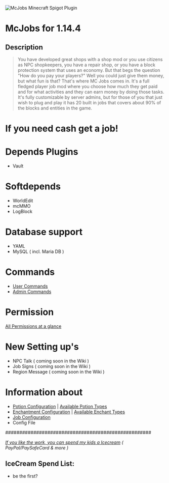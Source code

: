 ![McJobs Minecraft Spigot Plugin](https://media.forgecdn.net/attachments/138/710/mcjobs.jpg)

# McJobs for 1.14.4

## Description
> You have developed great shops with a shop mod or you use citizens as NPC shopkeepers, you have a repair shop, or you have a block protection system that uses an economy. But that begs the question "How do you pay your players?" Well you could just give them money, but what fun is that? That's where MC Jobs comes in. It's a full fledged player job mod where you choose how much they get paid and for what activities and they can earn money by doing those tasks. It's fully customizable by server admins, but for those of you that just wish to plug and play it has 20 built in jobs that covers about 90% of the blocks and entities in the game.
# If you need cash get a job!

# Depends Plugins
* Vault

# Softdepends
* WorldEdit
* mcMMO
* LogBlock

# Database support
* YAML
* MySQL ( incl. Maria DB )

# Commands
* [User Commands](https://github.com/Bl4ckSkull666/McJobs/wiki/User-Commands)
* [Admin Commands](https://github.com/Bl4ckSkull666/McJobs/wiki/Admin-Commands)

# Permission
[All Permissions at a glance](https://github.com/Bl4ckSkull666/McJobs/wiki/Permissions)

# New Setting up's
* NPC Talk ( coming soon in the Wiki )
* Job Signs ( coming soon in the Wiki )
* Region Message ( coming soon in the Wiki )

# Information about
* [Potion Configuration](https://github.com/Bl4ckSkull666/McJobs/wiki/Potion-Configuration) | [Available Potion Types](https://hub.spigotmc.org/javadocs/spigot/org/bukkit/potion/PotionType.html)
* [Enchantment Configuration](https://github.com/Bl4ckSkull666/McJobs/wiki/Enchant-Configuration) | [Available Enchant Types](https://hub.spigotmc.org/javadocs/spigot/org/bukkit/enchantments/Enchantment.html)
* [Job Configuration](https://github.com/Bl4ckSkull666/McJobs/wiki/Job-File)
* Config File


####################################################

[*If you like the work, you can spend my kids a Icecream*](https://www.tipeeestream.com/bl4ckskull666/donation)
*( PayPal/PaySafeCard & more )*

## IceCream Spend List:
* be the first?
